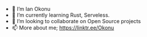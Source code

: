 - 👋 I’m Ian Okonu
- 🌱 I’m currently learning Rust, Serveless. 
- 💞️ I’m looking to collaborate on Open Source projects
- 📫 More about me; https://linktr.ee/Okonu 

